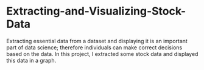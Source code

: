 # Extracting-and-Visualizing-Stock-Data

Extracting essential data from a dataset and displaying it is an important part of data science; therefore individuals can make correct decisions based on the data. In this project, I extracted some stock data and displayed this data in a graph.
